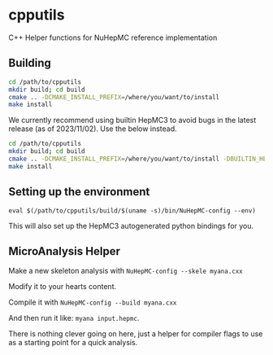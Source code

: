 # cpputils

C++ Helper functions for NuHepMC reference implementation

## Building

```bash
cd /path/to/cpputils
mkdir build; cd build
cmake .. -DCMAKE_INSTALL_PREFIX=/where/you/want/to/install
make install
```

We currently recommend using builtin HepMC3 to avoid bugs in the latest release (as of 2023/11/02).
Use the below instead.

```bash
cd /path/to/cpputils
mkdir build; cd build
cmake .. -DCMAKE_INSTALL_PREFIX=/where/you/want/to/install -DBUILTIN_HEPMC3=ON
make install
```

## Setting up the environment

```
eval $(/path/to/cpputils/build/$(uname -s)/bin/NuHepMC-config --env)
```

This will also set up the HepMC3 autogenerated python bindings for you.

## MicroAnalysis Helper

Make a new skeleton analysis with `NuHepMC-config --skele myana.cxx`

Modify it to your hearts content.

Compile it with `NuHepMC-config --build myana.cxx`

And then run it like: `myana input.hepmc`.

There is nothing clever going on here, just a helper for compiler flags to
use as a starting point for a quick analysis.
